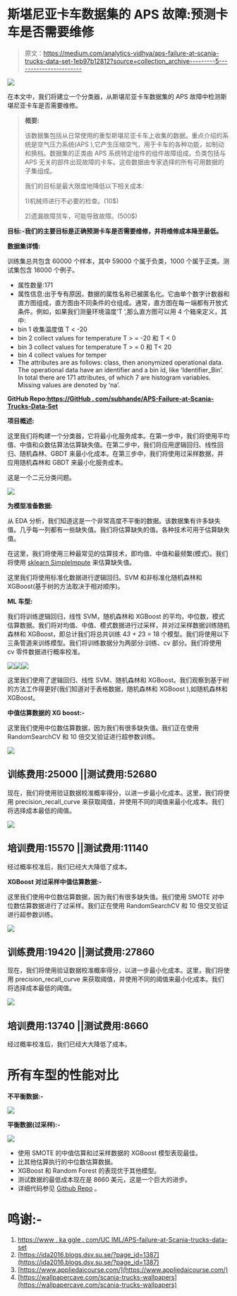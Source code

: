 # 斯堪尼亚卡车数据集的 APS 故障:预测卡车是否需要维修

> 原文：<https://medium.com/analytics-vidhya/aps-failure-at-scania-trucks-data-set-1eb97b12812?source=collection_archive---------5----------------------->

![](img/e8ae98315ae976e9dc737c4d04a34705.png)

在本文中，我们将建立一个分类器，从斯堪尼亚卡车数据集的 APS 故障中检测斯堪尼亚卡车是否需要维修。

> **概要:**
> 
> 该数据集包括从日常使用的重型斯堪尼亚卡车上收集的数据。重点介绍的系统是空气压力系统(APS ),它产生压缩空气，用于卡车的各种功能，如制动和换档。数据集的正类由 APS 系统特定组件的组件故障组成。负类包括与 APS 无关的部件出现故障的卡车。这些数据由专家选择的所有可用数据的子集组成。
> 
> 我们的目标是最大限度地降低以下相关成本:
> 
> 1)机械师进行不必要的检查。(10$)
> 
> 2)遗漏故障货车，可能导致故障。(500$)

**目标:-我们的主要目标是正确预测卡车是否需要维修，并将维修成本降至最低。**

**数据集详情:**

训练集总共包含 60000 个样本，其中
59000 个属于负类，1000 个属于正类。测试集包含 16000 个例子。

*   属性数量:171
*   属性信息:出于专有原因，数据的属性名称已被匿名化。它由单个数字计数器和直方图组成，直方图由不同条件的仓组成。通常，直方图在每一端都有开放式条件。例如，如果我们测量环境温度‘T ’,那么直方图可以用 4 个箱来定义，其中:
*   bin 1 收集温度值 T < -20
*   bin 2 collect values for temperature T > = -20 和 T < 0
*   bin 3 collect values for temperature T > = 0 和 T< 20
*   bin 4 collect values for temper
*   The attributes are as follows: class, then anonymized operational data. The operational data have an identifier and a bin id, like ‘Identifier_Bin’. In total there are 171 attributes, of which 7 are histogram variables. Missing values are denoted by ‘na’.

**GitHub Repo:**[**https://GitHub . com/subhande/APS-Failure-at-Scania-Trucks-Data-Set**](https://github.com/subhande/APS-Failure-at-Scania-Trucks-Data-Set)

**项目概述:**

这里我们将构建一个分类器，它将最小化服务成本。在第一步中，我们将使用平均值、中值和众数估算法估算缺失值。在第二步中，我们将应用逻辑回归、线性回归、随机森林、GBDT 来最小化成本。在第三步中，我们将使用过采样数据，并应用随机森林和 GBDT 来最小化服务成本。

这是一个二元分类问题。

![](img/7586db0d154afbb2a3f8ad81a2dfa5ce.png)

**为模型准备数据:**

从 EDA 分析，我们知道这是一个非常高度不平衡的数据。该数据集有许多缺失值。几乎每一列都有一些缺失值。我们将估算缺失的值。各种技术可用于估算缺失值。

在这里，我们将使用三种最常见的估算技术，即均值、中值和最频繁(模式)。我们将使用 [sklearn SimpleImpute](https://scikit-learn.org/stable/modules/generated/sklearn.impute.SimpleImputer.html) 来估算缺失值。

这里我们将使用标准化数据进行逻辑回归。SVM 和非标准化随机森林和 XGBoost(基于树的方法取决于相对顺序)。

**ML 车型:**

我们将训练逻辑回归，线性 SVM，随机森林和 XGBoost 的平均，中位数，模式估算数据。我们将对均值、中值、模式数据进行过采样，并对过采样数据训练随机森林和 XGBoost，即总计我们将总共训练 4*3 + 2*3 = 18 个模型。我们将使用以下三条管道来训练模型。我们将训练数据分为两部分:训练、cv 部分。我们将使用 cv 零件数据进行概率校准。

![](img/ba934e14ea8266ee52b06bd777fff444.png)![](img/671e8bffb2999182dfe9d56a58d4d029.png)![](img/7f87a7dcd3a32c2ad5442f771899c8aa.png)

这里我们使用了逻辑回归、线性 SVM、随机森林和 XGBoost。我们观察到基于树的方法工作得更好(我们知道对于表格数据，随机森林和 XGBoost ),如随机森林和 XGBoost。

**中值估算数据的 XG boost:-**

这里我们使用中位数估算数据，因为我们有很多缺失值。我们正在使用 RandomSearchCV 和 10 倍交叉验证进行超参数训练。

![](img/cee7d5fcebdf9c789c3934f53a44ff78.png)

## **训练费用:25000 ||测试费用:52680**

现在，我们将使用验证数据校准概率得分，以进一步最小化成本。这里，我们将使用 precision_recall_curve 来获取阈值，并使用不同的阈值来最小化成本。我们将选择成本最低的阈值。

![](img/c5425af25407a5830810795194d79e0b.png)

## 培训费用:15570 ||测试费用:11140

经过概率校准后，我们已经大大降低了成本。

**XGBoost 对过采样中值估算数据:-**

这里我们使用中位数估算数据，因为我们有很多缺失值。我们使用 SMOTE 对中位数估算数据进行了过采样。我们正在使用 RandomSearchCV 和 10 倍交叉验证进行超参数训练。

![](img/5e320b1246ae4475bba9934ff4c87cce.png)

## 训练费用:19420 ||测试费用:27860

现在，我们将使用验证数据校准概率得分，以进一步最小化成本。这里，我们将使用 precision_recall_curve 来获取阈值，并使用不同的阈值来最小化成本。我们将选择成本最低的阈值。

![](img/e11cc8a65da5019f0619afdc33fee34f.png)

## 培训费用:13740 ||测试费用:8660

经过概率校准后，我们已经大大降低了成本。

# **所有车型的性能对比**

**不平衡数据:-**

![](img/68409b0135872859e05376631fd110db.png)

**平衡数据(过采样):-**

![](img/97cda4c8b176ab9cd9bd639c347fa70e.png)

*   使用 SMOTE 的中值估算和过采样数据的 XGBoost 模型表现最佳。
*   比其他估算执行的中位数估算数据。
*   XGBoost 和 Random Forest 的表现优于其他模型。
*   测试数据的最低成本现在是 8660 美元，这是一个巨大的进步。
*   详细代码参见 [Github Repo](https://github.com/subhande/APS-Failure-at-Scania-Trucks-Data-Set) 。

# 鸣谢:-

1.  [https://www . ka ggle . com/UC IML/APS-failure-at-Scania-trucks-data-set](https://www.kaggle.com/uciml/aps-failure-at-scania-trucks-data-set)
2.  [https://ida2016.blogs.dsv.su.se/?page_id=1387](https://ida2016.blogs.dsv.su.se/?page_id=1387)
3.  [https://www.appliedaicourse.com/](https://www.appliedaicourse.com/)
4.  [https://wallpapercave.com/scania-trucks-wallpapers](https://wallpapercave.com/scania-trucks-wallpapers)